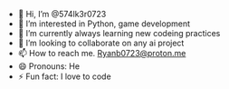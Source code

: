 - 👋 Hi, I’m @574lk3r0723
- 👀 I’m interested in Python, game development
- 🌱 I’m currently always learning new codeing practices
- 💞️ I’m looking to collaborate on any ai project
- 📫 How to reach me. Ryanb0723@proton.me
- 😄 Pronouns: He
- ⚡ Fun fact: I love to code

<!---
574lk3r0723/574lk3r0723 is a ✨ special ✨ repository because its `README.md` (this file) appears on your GitHub profile.
You can click the Preview link to take a look at your changes.
--->
